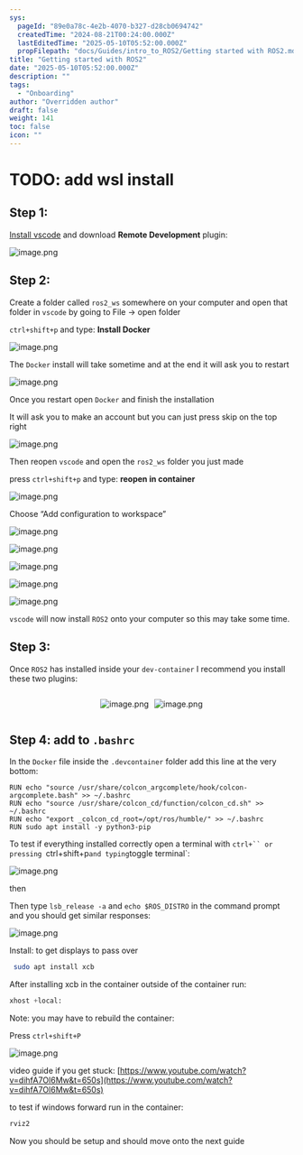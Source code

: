 ```yaml
---
sys:
  pageId: "89e0a78c-4e2b-4070-b327-d28cb0694742"
  createdTime: "2024-08-21T00:24:00.000Z"
  lastEditedTime: "2025-05-10T05:52:00.000Z"
  propFilepath: "docs/Guides/intro_to_ROS2/Getting started with ROS2.md"
title: "Getting started with ROS2"
date: "2025-05-10T05:52:00.000Z"
description: ""
tags:
  - "Onboarding"
author: "Overridden author"
draft: false
weight: 141
toc: false
icon: ""
---
```


# TODO: add wsl install

## Step 1:

[Install vscode](https://code.visualstudio.com/download) and download **Remote Development** plugin:

![image.png](https://prod-files-secure.s3.us-west-2.amazonaws.com/d518164a-d88e-44d1-a4ee-3adb3bd8bce0/efb52993-1881-4a40-b95e-6f020334f022/image.png?X-Amz-Algorithm=AWS4-HMAC-SHA256&X-Amz-Content-Sha256=UNSIGNED-PAYLOAD&X-Amz-Credential=ASIAZI2LB466SDZ53Y5L%2F20250630%2Fus-west-2%2Fs3%2Faws4_request&X-Amz-Date=20250630T161103Z&X-Amz-Expires=3600&X-Amz-Security-Token=IQoJb3JpZ2luX2VjEMj%2F%2F%2F%2F%2F%2F%2F%2F%2F%2FwEaCXVzLXdlc3QtMiJHMEUCIBN4NREKVKRgM37lXWDtrIEJd46b1ql0sVm93U0T76MiAiEA9dJH6rJ48te%2FY25jgGJKYIgG3HZ1Q%2BcODeSe0KlidLsqiAQIwf%2F%2F%2F%2F%2F%2F%2F%2F%2F%2FARAAGgw2Mzc0MjMxODM4MDUiDItlQEf2SBhF4bPRhyrcA1UqhRaGj%2FaWhEpDKEXiZfCEK3ZkeeuIas8080JZphu%2FFOIw1xFpDEXQM3EBRG27Rbym9J8gciUKwOI7Uu0X5ZPO%2FjlvWQNOwGf9YuiTWixm8qhW43rdmSyWMW2keYgwrhu88DsvlsNAHe8S%2B4d2SuKUfjsof6QVawu5hW6uMt08%2FxBvyKTaYm8y%2BV%2BNKSJLtfoOtXY9rpW%2FVTrWpqZgD%2FGpV0LgOSKFXFeqZpTLYP6Einkn9%2F03tAtTbGXMXZZVoVOQluiI%2FQZFjYSog7D1Xpg83lUzYf%2BBRuRcOTdesKdUv07c2d9Z6nHKGldNFvMQY3Yfq63TcMPPJ4aKIdbo9RNcqiBI0tCI8ErZ7DWA9RCcp%2Fg%2BLmLMxZy%2B%2FBdsoWQSYF6mOtXvSlfN3wP7tYnjXuMr9trk3ejtPi7s%2B67OGfHNjT0PzRdnp6z87TrHfcPFs6B%2FuuT%2B1J%2FGnUiQ5SyydHJFXmVSfA5C%2FcDkN8Brj0qfup5SIezGfsvG266UOwkalrflQBejDa0iXbGquHfOGPrKpmrFnKuVxkxeBnW1phsDnIkY64L6a7M21Km85kqJZV%2F5kKj%2F2yVTOh%2B9QgmMREnYW3ArXkvi0Q5i4c6rhugEb2K9c1J9YbeCqzspMIDrisMGOqUBYzjCkZpaC9zvzzk6duKLmAJEeD%2FSwinROuTksKvjOvgFrE0akH827ObYu7OqZiryb8SKF1OObTk72CoqS5F0bOPCO%2BBkuBe55OpNRVPje2byNvhsk1Z9QoAyr0hLtw141fbwL2AYXhQQM%2FoDdYjUuJpzH2pQa4lBT0zWRPCS8VLVvwgJyB2xQ0ca%2FPKzvAzT8UHjYpDTt%2BYoJlSw9Dm88BnvH9Y4&X-Amz-Signature=f256847c031fe9f8c5a04e49b8cc4f982d2e29978334a62aa42f61e9a40ec042&X-Amz-SignedHeaders=host&x-amz-checksum-mode=ENABLED&x-id=GetObject)

## Step 2:

Create a folder called `ros2_ws` somewhere on your computer and open that folder in `vscode` by going to File → open folder 

`ctrl+shift+p` and type: **Install Docker**

![image.png](https://prod-files-secure.s3.us-west-2.amazonaws.com/d518164a-d88e-44d1-a4ee-3adb3bd8bce0/2269dc0e-1cd5-47ff-bceb-c04ad9b2eab0/image.png?X-Amz-Algorithm=AWS4-HMAC-SHA256&X-Amz-Content-Sha256=UNSIGNED-PAYLOAD&X-Amz-Credential=ASIAZI2LB466SDZ53Y5L%2F20250630%2Fus-west-2%2Fs3%2Faws4_request&X-Amz-Date=20250630T161103Z&X-Amz-Expires=3600&X-Amz-Security-Token=IQoJb3JpZ2luX2VjEMj%2F%2F%2F%2F%2F%2F%2F%2F%2F%2FwEaCXVzLXdlc3QtMiJHMEUCIBN4NREKVKRgM37lXWDtrIEJd46b1ql0sVm93U0T76MiAiEA9dJH6rJ48te%2FY25jgGJKYIgG3HZ1Q%2BcODeSe0KlidLsqiAQIwf%2F%2F%2F%2F%2F%2F%2F%2F%2F%2FARAAGgw2Mzc0MjMxODM4MDUiDItlQEf2SBhF4bPRhyrcA1UqhRaGj%2FaWhEpDKEXiZfCEK3ZkeeuIas8080JZphu%2FFOIw1xFpDEXQM3EBRG27Rbym9J8gciUKwOI7Uu0X5ZPO%2FjlvWQNOwGf9YuiTWixm8qhW43rdmSyWMW2keYgwrhu88DsvlsNAHe8S%2B4d2SuKUfjsof6QVawu5hW6uMt08%2FxBvyKTaYm8y%2BV%2BNKSJLtfoOtXY9rpW%2FVTrWpqZgD%2FGpV0LgOSKFXFeqZpTLYP6Einkn9%2F03tAtTbGXMXZZVoVOQluiI%2FQZFjYSog7D1Xpg83lUzYf%2BBRuRcOTdesKdUv07c2d9Z6nHKGldNFvMQY3Yfq63TcMPPJ4aKIdbo9RNcqiBI0tCI8ErZ7DWA9RCcp%2Fg%2BLmLMxZy%2B%2FBdsoWQSYF6mOtXvSlfN3wP7tYnjXuMr9trk3ejtPi7s%2B67OGfHNjT0PzRdnp6z87TrHfcPFs6B%2FuuT%2B1J%2FGnUiQ5SyydHJFXmVSfA5C%2FcDkN8Brj0qfup5SIezGfsvG266UOwkalrflQBejDa0iXbGquHfOGPrKpmrFnKuVxkxeBnW1phsDnIkY64L6a7M21Km85kqJZV%2F5kKj%2F2yVTOh%2B9QgmMREnYW3ArXkvi0Q5i4c6rhugEb2K9c1J9YbeCqzspMIDrisMGOqUBYzjCkZpaC9zvzzk6duKLmAJEeD%2FSwinROuTksKvjOvgFrE0akH827ObYu7OqZiryb8SKF1OObTk72CoqS5F0bOPCO%2BBkuBe55OpNRVPje2byNvhsk1Z9QoAyr0hLtw141fbwL2AYXhQQM%2FoDdYjUuJpzH2pQa4lBT0zWRPCS8VLVvwgJyB2xQ0ca%2FPKzvAzT8UHjYpDTt%2BYoJlSw9Dm88BnvH9Y4&X-Amz-Signature=f8cbd8be47324d28bb999b3317e09c80361e63f650ce3af6777193c880dcc0c4&X-Amz-SignedHeaders=host&x-amz-checksum-mode=ENABLED&x-id=GetObject)

The `Docker` install will take sometime and at the end it will ask you to restart

![image.png](https://prod-files-secure.s3.us-west-2.amazonaws.com/d518164a-d88e-44d1-a4ee-3adb3bd8bce0/ed233f78-be33-4b1f-b89c-9c346c0e961e/image.png?X-Amz-Algorithm=AWS4-HMAC-SHA256&X-Amz-Content-Sha256=UNSIGNED-PAYLOAD&X-Amz-Credential=ASIAZI2LB466SDZ53Y5L%2F20250630%2Fus-west-2%2Fs3%2Faws4_request&X-Amz-Date=20250630T161103Z&X-Amz-Expires=3600&X-Amz-Security-Token=IQoJb3JpZ2luX2VjEMj%2F%2F%2F%2F%2F%2F%2F%2F%2F%2FwEaCXVzLXdlc3QtMiJHMEUCIBN4NREKVKRgM37lXWDtrIEJd46b1ql0sVm93U0T76MiAiEA9dJH6rJ48te%2FY25jgGJKYIgG3HZ1Q%2BcODeSe0KlidLsqiAQIwf%2F%2F%2F%2F%2F%2F%2F%2F%2F%2FARAAGgw2Mzc0MjMxODM4MDUiDItlQEf2SBhF4bPRhyrcA1UqhRaGj%2FaWhEpDKEXiZfCEK3ZkeeuIas8080JZphu%2FFOIw1xFpDEXQM3EBRG27Rbym9J8gciUKwOI7Uu0X5ZPO%2FjlvWQNOwGf9YuiTWixm8qhW43rdmSyWMW2keYgwrhu88DsvlsNAHe8S%2B4d2SuKUfjsof6QVawu5hW6uMt08%2FxBvyKTaYm8y%2BV%2BNKSJLtfoOtXY9rpW%2FVTrWpqZgD%2FGpV0LgOSKFXFeqZpTLYP6Einkn9%2F03tAtTbGXMXZZVoVOQluiI%2FQZFjYSog7D1Xpg83lUzYf%2BBRuRcOTdesKdUv07c2d9Z6nHKGldNFvMQY3Yfq63TcMPPJ4aKIdbo9RNcqiBI0tCI8ErZ7DWA9RCcp%2Fg%2BLmLMxZy%2B%2FBdsoWQSYF6mOtXvSlfN3wP7tYnjXuMr9trk3ejtPi7s%2B67OGfHNjT0PzRdnp6z87TrHfcPFs6B%2FuuT%2B1J%2FGnUiQ5SyydHJFXmVSfA5C%2FcDkN8Brj0qfup5SIezGfsvG266UOwkalrflQBejDa0iXbGquHfOGPrKpmrFnKuVxkxeBnW1phsDnIkY64L6a7M21Km85kqJZV%2F5kKj%2F2yVTOh%2B9QgmMREnYW3ArXkvi0Q5i4c6rhugEb2K9c1J9YbeCqzspMIDrisMGOqUBYzjCkZpaC9zvzzk6duKLmAJEeD%2FSwinROuTksKvjOvgFrE0akH827ObYu7OqZiryb8SKF1OObTk72CoqS5F0bOPCO%2BBkuBe55OpNRVPje2byNvhsk1Z9QoAyr0hLtw141fbwL2AYXhQQM%2FoDdYjUuJpzH2pQa4lBT0zWRPCS8VLVvwgJyB2xQ0ca%2FPKzvAzT8UHjYpDTt%2BYoJlSw9Dm88BnvH9Y4&X-Amz-Signature=0189703dc7f33d8cfa05698fa491e2931c4c535436b54eb9feefebce82f08655&X-Amz-SignedHeaders=host&x-amz-checksum-mode=ENABLED&x-id=GetObject)

Once you restart open `Docker` and finish the installation

It will ask you to make an account but you can just press skip on the top right

![image.png](https://prod-files-secure.s3.us-west-2.amazonaws.com/d518164a-d88e-44d1-a4ee-3adb3bd8bce0/21010ad9-1659-4fd9-9f59-9932a09b2a3d/image.png?X-Amz-Algorithm=AWS4-HMAC-SHA256&X-Amz-Content-Sha256=UNSIGNED-PAYLOAD&X-Amz-Credential=ASIAZI2LB466SDZ53Y5L%2F20250630%2Fus-west-2%2Fs3%2Faws4_request&X-Amz-Date=20250630T161103Z&X-Amz-Expires=3600&X-Amz-Security-Token=IQoJb3JpZ2luX2VjEMj%2F%2F%2F%2F%2F%2F%2F%2F%2F%2FwEaCXVzLXdlc3QtMiJHMEUCIBN4NREKVKRgM37lXWDtrIEJd46b1ql0sVm93U0T76MiAiEA9dJH6rJ48te%2FY25jgGJKYIgG3HZ1Q%2BcODeSe0KlidLsqiAQIwf%2F%2F%2F%2F%2F%2F%2F%2F%2F%2FARAAGgw2Mzc0MjMxODM4MDUiDItlQEf2SBhF4bPRhyrcA1UqhRaGj%2FaWhEpDKEXiZfCEK3ZkeeuIas8080JZphu%2FFOIw1xFpDEXQM3EBRG27Rbym9J8gciUKwOI7Uu0X5ZPO%2FjlvWQNOwGf9YuiTWixm8qhW43rdmSyWMW2keYgwrhu88DsvlsNAHe8S%2B4d2SuKUfjsof6QVawu5hW6uMt08%2FxBvyKTaYm8y%2BV%2BNKSJLtfoOtXY9rpW%2FVTrWpqZgD%2FGpV0LgOSKFXFeqZpTLYP6Einkn9%2F03tAtTbGXMXZZVoVOQluiI%2FQZFjYSog7D1Xpg83lUzYf%2BBRuRcOTdesKdUv07c2d9Z6nHKGldNFvMQY3Yfq63TcMPPJ4aKIdbo9RNcqiBI0tCI8ErZ7DWA9RCcp%2Fg%2BLmLMxZy%2B%2FBdsoWQSYF6mOtXvSlfN3wP7tYnjXuMr9trk3ejtPi7s%2B67OGfHNjT0PzRdnp6z87TrHfcPFs6B%2FuuT%2B1J%2FGnUiQ5SyydHJFXmVSfA5C%2FcDkN8Brj0qfup5SIezGfsvG266UOwkalrflQBejDa0iXbGquHfOGPrKpmrFnKuVxkxeBnW1phsDnIkY64L6a7M21Km85kqJZV%2F5kKj%2F2yVTOh%2B9QgmMREnYW3ArXkvi0Q5i4c6rhugEb2K9c1J9YbeCqzspMIDrisMGOqUBYzjCkZpaC9zvzzk6duKLmAJEeD%2FSwinROuTksKvjOvgFrE0akH827ObYu7OqZiryb8SKF1OObTk72CoqS5F0bOPCO%2BBkuBe55OpNRVPje2byNvhsk1Z9QoAyr0hLtw141fbwL2AYXhQQM%2FoDdYjUuJpzH2pQa4lBT0zWRPCS8VLVvwgJyB2xQ0ca%2FPKzvAzT8UHjYpDTt%2BYoJlSw9Dm88BnvH9Y4&X-Amz-Signature=b8c3381531dcb3547b38fa36d0c7721f3556950f1010bedfcc90e00117d289f4&X-Amz-SignedHeaders=host&x-amz-checksum-mode=ENABLED&x-id=GetObject)

Then reopen `vscode` and open the `ros2_ws` folder you just made

press `ctrl+shift+p` and type: **reopen in container**

![image.png](https://prod-files-secure.s3.us-west-2.amazonaws.com/d518164a-d88e-44d1-a4ee-3adb3bd8bce0/4e93b8c2-41ad-488c-8095-c74205196118/image.png?X-Amz-Algorithm=AWS4-HMAC-SHA256&X-Amz-Content-Sha256=UNSIGNED-PAYLOAD&X-Amz-Credential=ASIAZI2LB466SDZ53Y5L%2F20250630%2Fus-west-2%2Fs3%2Faws4_request&X-Amz-Date=20250630T161103Z&X-Amz-Expires=3600&X-Amz-Security-Token=IQoJb3JpZ2luX2VjEMj%2F%2F%2F%2F%2F%2F%2F%2F%2F%2FwEaCXVzLXdlc3QtMiJHMEUCIBN4NREKVKRgM37lXWDtrIEJd46b1ql0sVm93U0T76MiAiEA9dJH6rJ48te%2FY25jgGJKYIgG3HZ1Q%2BcODeSe0KlidLsqiAQIwf%2F%2F%2F%2F%2F%2F%2F%2F%2F%2FARAAGgw2Mzc0MjMxODM4MDUiDItlQEf2SBhF4bPRhyrcA1UqhRaGj%2FaWhEpDKEXiZfCEK3ZkeeuIas8080JZphu%2FFOIw1xFpDEXQM3EBRG27Rbym9J8gciUKwOI7Uu0X5ZPO%2FjlvWQNOwGf9YuiTWixm8qhW43rdmSyWMW2keYgwrhu88DsvlsNAHe8S%2B4d2SuKUfjsof6QVawu5hW6uMt08%2FxBvyKTaYm8y%2BV%2BNKSJLtfoOtXY9rpW%2FVTrWpqZgD%2FGpV0LgOSKFXFeqZpTLYP6Einkn9%2F03tAtTbGXMXZZVoVOQluiI%2FQZFjYSog7D1Xpg83lUzYf%2BBRuRcOTdesKdUv07c2d9Z6nHKGldNFvMQY3Yfq63TcMPPJ4aKIdbo9RNcqiBI0tCI8ErZ7DWA9RCcp%2Fg%2BLmLMxZy%2B%2FBdsoWQSYF6mOtXvSlfN3wP7tYnjXuMr9trk3ejtPi7s%2B67OGfHNjT0PzRdnp6z87TrHfcPFs6B%2FuuT%2B1J%2FGnUiQ5SyydHJFXmVSfA5C%2FcDkN8Brj0qfup5SIezGfsvG266UOwkalrflQBejDa0iXbGquHfOGPrKpmrFnKuVxkxeBnW1phsDnIkY64L6a7M21Km85kqJZV%2F5kKj%2F2yVTOh%2B9QgmMREnYW3ArXkvi0Q5i4c6rhugEb2K9c1J9YbeCqzspMIDrisMGOqUBYzjCkZpaC9zvzzk6duKLmAJEeD%2FSwinROuTksKvjOvgFrE0akH827ObYu7OqZiryb8SKF1OObTk72CoqS5F0bOPCO%2BBkuBe55OpNRVPje2byNvhsk1Z9QoAyr0hLtw141fbwL2AYXhQQM%2FoDdYjUuJpzH2pQa4lBT0zWRPCS8VLVvwgJyB2xQ0ca%2FPKzvAzT8UHjYpDTt%2BYoJlSw9Dm88BnvH9Y4&X-Amz-Signature=5cbd692cbac1ffdde973b0de9292ef9097b7dbb0428037f1a11711430d7e245f&X-Amz-SignedHeaders=host&x-amz-checksum-mode=ENABLED&x-id=GetObject)

Choose “Add configuration to workspace”

![image.png](https://prod-files-secure.s3.us-west-2.amazonaws.com/d518164a-d88e-44d1-a4ee-3adb3bd8bce0/9560b282-5060-4989-ba37-97e7b2c22476/image.png?X-Amz-Algorithm=AWS4-HMAC-SHA256&X-Amz-Content-Sha256=UNSIGNED-PAYLOAD&X-Amz-Credential=ASIAZI2LB466SDZ53Y5L%2F20250630%2Fus-west-2%2Fs3%2Faws4_request&X-Amz-Date=20250630T161103Z&X-Amz-Expires=3600&X-Amz-Security-Token=IQoJb3JpZ2luX2VjEMj%2F%2F%2F%2F%2F%2F%2F%2F%2F%2FwEaCXVzLXdlc3QtMiJHMEUCIBN4NREKVKRgM37lXWDtrIEJd46b1ql0sVm93U0T76MiAiEA9dJH6rJ48te%2FY25jgGJKYIgG3HZ1Q%2BcODeSe0KlidLsqiAQIwf%2F%2F%2F%2F%2F%2F%2F%2F%2F%2FARAAGgw2Mzc0MjMxODM4MDUiDItlQEf2SBhF4bPRhyrcA1UqhRaGj%2FaWhEpDKEXiZfCEK3ZkeeuIas8080JZphu%2FFOIw1xFpDEXQM3EBRG27Rbym9J8gciUKwOI7Uu0X5ZPO%2FjlvWQNOwGf9YuiTWixm8qhW43rdmSyWMW2keYgwrhu88DsvlsNAHe8S%2B4d2SuKUfjsof6QVawu5hW6uMt08%2FxBvyKTaYm8y%2BV%2BNKSJLtfoOtXY9rpW%2FVTrWpqZgD%2FGpV0LgOSKFXFeqZpTLYP6Einkn9%2F03tAtTbGXMXZZVoVOQluiI%2FQZFjYSog7D1Xpg83lUzYf%2BBRuRcOTdesKdUv07c2d9Z6nHKGldNFvMQY3Yfq63TcMPPJ4aKIdbo9RNcqiBI0tCI8ErZ7DWA9RCcp%2Fg%2BLmLMxZy%2B%2FBdsoWQSYF6mOtXvSlfN3wP7tYnjXuMr9trk3ejtPi7s%2B67OGfHNjT0PzRdnp6z87TrHfcPFs6B%2FuuT%2B1J%2FGnUiQ5SyydHJFXmVSfA5C%2FcDkN8Brj0qfup5SIezGfsvG266UOwkalrflQBejDa0iXbGquHfOGPrKpmrFnKuVxkxeBnW1phsDnIkY64L6a7M21Km85kqJZV%2F5kKj%2F2yVTOh%2B9QgmMREnYW3ArXkvi0Q5i4c6rhugEb2K9c1J9YbeCqzspMIDrisMGOqUBYzjCkZpaC9zvzzk6duKLmAJEeD%2FSwinROuTksKvjOvgFrE0akH827ObYu7OqZiryb8SKF1OObTk72CoqS5F0bOPCO%2BBkuBe55OpNRVPje2byNvhsk1Z9QoAyr0hLtw141fbwL2AYXhQQM%2FoDdYjUuJpzH2pQa4lBT0zWRPCS8VLVvwgJyB2xQ0ca%2FPKzvAzT8UHjYpDTt%2BYoJlSw9Dm88BnvH9Y4&X-Amz-Signature=c9b8a3b9a98e09d0a49437986888444f48c9ea90952ba242144e9c0f581dd674&X-Amz-SignedHeaders=host&x-amz-checksum-mode=ENABLED&x-id=GetObject)

![image.png](https://prod-files-secure.s3.us-west-2.amazonaws.com/d518164a-d88e-44d1-a4ee-3adb3bd8bce0/2ee63f81-886b-48e8-a553-dc6e5eac99e4/image.png?X-Amz-Algorithm=AWS4-HMAC-SHA256&X-Amz-Content-Sha256=UNSIGNED-PAYLOAD&X-Amz-Credential=ASIAZI2LB466SDZ53Y5L%2F20250630%2Fus-west-2%2Fs3%2Faws4_request&X-Amz-Date=20250630T161103Z&X-Amz-Expires=3600&X-Amz-Security-Token=IQoJb3JpZ2luX2VjEMj%2F%2F%2F%2F%2F%2F%2F%2F%2F%2FwEaCXVzLXdlc3QtMiJHMEUCIBN4NREKVKRgM37lXWDtrIEJd46b1ql0sVm93U0T76MiAiEA9dJH6rJ48te%2FY25jgGJKYIgG3HZ1Q%2BcODeSe0KlidLsqiAQIwf%2F%2F%2F%2F%2F%2F%2F%2F%2F%2FARAAGgw2Mzc0MjMxODM4MDUiDItlQEf2SBhF4bPRhyrcA1UqhRaGj%2FaWhEpDKEXiZfCEK3ZkeeuIas8080JZphu%2FFOIw1xFpDEXQM3EBRG27Rbym9J8gciUKwOI7Uu0X5ZPO%2FjlvWQNOwGf9YuiTWixm8qhW43rdmSyWMW2keYgwrhu88DsvlsNAHe8S%2B4d2SuKUfjsof6QVawu5hW6uMt08%2FxBvyKTaYm8y%2BV%2BNKSJLtfoOtXY9rpW%2FVTrWpqZgD%2FGpV0LgOSKFXFeqZpTLYP6Einkn9%2F03tAtTbGXMXZZVoVOQluiI%2FQZFjYSog7D1Xpg83lUzYf%2BBRuRcOTdesKdUv07c2d9Z6nHKGldNFvMQY3Yfq63TcMPPJ4aKIdbo9RNcqiBI0tCI8ErZ7DWA9RCcp%2Fg%2BLmLMxZy%2B%2FBdsoWQSYF6mOtXvSlfN3wP7tYnjXuMr9trk3ejtPi7s%2B67OGfHNjT0PzRdnp6z87TrHfcPFs6B%2FuuT%2B1J%2FGnUiQ5SyydHJFXmVSfA5C%2FcDkN8Brj0qfup5SIezGfsvG266UOwkalrflQBejDa0iXbGquHfOGPrKpmrFnKuVxkxeBnW1phsDnIkY64L6a7M21Km85kqJZV%2F5kKj%2F2yVTOh%2B9QgmMREnYW3ArXkvi0Q5i4c6rhugEb2K9c1J9YbeCqzspMIDrisMGOqUBYzjCkZpaC9zvzzk6duKLmAJEeD%2FSwinROuTksKvjOvgFrE0akH827ObYu7OqZiryb8SKF1OObTk72CoqS5F0bOPCO%2BBkuBe55OpNRVPje2byNvhsk1Z9QoAyr0hLtw141fbwL2AYXhQQM%2FoDdYjUuJpzH2pQa4lBT0zWRPCS8VLVvwgJyB2xQ0ca%2FPKzvAzT8UHjYpDTt%2BYoJlSw9Dm88BnvH9Y4&X-Amz-Signature=07fc2e164255c5d2afe0d0f85b8f219433b680144c3aad7e7ed538f441f08086&X-Amz-SignedHeaders=host&x-amz-checksum-mode=ENABLED&x-id=GetObject)

![image.png](https://prod-files-secure.s3.us-west-2.amazonaws.com/d518164a-d88e-44d1-a4ee-3adb3bd8bce0/ae1580b2-b048-407e-aed9-b584224a7a04/image.png?X-Amz-Algorithm=AWS4-HMAC-SHA256&X-Amz-Content-Sha256=UNSIGNED-PAYLOAD&X-Amz-Credential=ASIAZI2LB466SDZ53Y5L%2F20250630%2Fus-west-2%2Fs3%2Faws4_request&X-Amz-Date=20250630T161103Z&X-Amz-Expires=3600&X-Amz-Security-Token=IQoJb3JpZ2luX2VjEMj%2F%2F%2F%2F%2F%2F%2F%2F%2F%2FwEaCXVzLXdlc3QtMiJHMEUCIBN4NREKVKRgM37lXWDtrIEJd46b1ql0sVm93U0T76MiAiEA9dJH6rJ48te%2FY25jgGJKYIgG3HZ1Q%2BcODeSe0KlidLsqiAQIwf%2F%2F%2F%2F%2F%2F%2F%2F%2F%2FARAAGgw2Mzc0MjMxODM4MDUiDItlQEf2SBhF4bPRhyrcA1UqhRaGj%2FaWhEpDKEXiZfCEK3ZkeeuIas8080JZphu%2FFOIw1xFpDEXQM3EBRG27Rbym9J8gciUKwOI7Uu0X5ZPO%2FjlvWQNOwGf9YuiTWixm8qhW43rdmSyWMW2keYgwrhu88DsvlsNAHe8S%2B4d2SuKUfjsof6QVawu5hW6uMt08%2FxBvyKTaYm8y%2BV%2BNKSJLtfoOtXY9rpW%2FVTrWpqZgD%2FGpV0LgOSKFXFeqZpTLYP6Einkn9%2F03tAtTbGXMXZZVoVOQluiI%2FQZFjYSog7D1Xpg83lUzYf%2BBRuRcOTdesKdUv07c2d9Z6nHKGldNFvMQY3Yfq63TcMPPJ4aKIdbo9RNcqiBI0tCI8ErZ7DWA9RCcp%2Fg%2BLmLMxZy%2B%2FBdsoWQSYF6mOtXvSlfN3wP7tYnjXuMr9trk3ejtPi7s%2B67OGfHNjT0PzRdnp6z87TrHfcPFs6B%2FuuT%2B1J%2FGnUiQ5SyydHJFXmVSfA5C%2FcDkN8Brj0qfup5SIezGfsvG266UOwkalrflQBejDa0iXbGquHfOGPrKpmrFnKuVxkxeBnW1phsDnIkY64L6a7M21Km85kqJZV%2F5kKj%2F2yVTOh%2B9QgmMREnYW3ArXkvi0Q5i4c6rhugEb2K9c1J9YbeCqzspMIDrisMGOqUBYzjCkZpaC9zvzzk6duKLmAJEeD%2FSwinROuTksKvjOvgFrE0akH827ObYu7OqZiryb8SKF1OObTk72CoqS5F0bOPCO%2BBkuBe55OpNRVPje2byNvhsk1Z9QoAyr0hLtw141fbwL2AYXhQQM%2FoDdYjUuJpzH2pQa4lBT0zWRPCS8VLVvwgJyB2xQ0ca%2FPKzvAzT8UHjYpDTt%2BYoJlSw9Dm88BnvH9Y4&X-Amz-Signature=e7112f1334ad1984ae54923eb32f03e63e2832c44ccf7a2b23310dde88384095&X-Amz-SignedHeaders=host&x-amz-checksum-mode=ENABLED&x-id=GetObject)

![image.png](https://prod-files-secure.s3.us-west-2.amazonaws.com/d518164a-d88e-44d1-a4ee-3adb3bd8bce0/53255b28-f75e-430f-b9e3-c0ac8577e42b/image.png?X-Amz-Algorithm=AWS4-HMAC-SHA256&X-Amz-Content-Sha256=UNSIGNED-PAYLOAD&X-Amz-Credential=ASIAZI2LB466SDZ53Y5L%2F20250630%2Fus-west-2%2Fs3%2Faws4_request&X-Amz-Date=20250630T161103Z&X-Amz-Expires=3600&X-Amz-Security-Token=IQoJb3JpZ2luX2VjEMj%2F%2F%2F%2F%2F%2F%2F%2F%2F%2FwEaCXVzLXdlc3QtMiJHMEUCIBN4NREKVKRgM37lXWDtrIEJd46b1ql0sVm93U0T76MiAiEA9dJH6rJ48te%2FY25jgGJKYIgG3HZ1Q%2BcODeSe0KlidLsqiAQIwf%2F%2F%2F%2F%2F%2F%2F%2F%2F%2FARAAGgw2Mzc0MjMxODM4MDUiDItlQEf2SBhF4bPRhyrcA1UqhRaGj%2FaWhEpDKEXiZfCEK3ZkeeuIas8080JZphu%2FFOIw1xFpDEXQM3EBRG27Rbym9J8gciUKwOI7Uu0X5ZPO%2FjlvWQNOwGf9YuiTWixm8qhW43rdmSyWMW2keYgwrhu88DsvlsNAHe8S%2B4d2SuKUfjsof6QVawu5hW6uMt08%2FxBvyKTaYm8y%2BV%2BNKSJLtfoOtXY9rpW%2FVTrWpqZgD%2FGpV0LgOSKFXFeqZpTLYP6Einkn9%2F03tAtTbGXMXZZVoVOQluiI%2FQZFjYSog7D1Xpg83lUzYf%2BBRuRcOTdesKdUv07c2d9Z6nHKGldNFvMQY3Yfq63TcMPPJ4aKIdbo9RNcqiBI0tCI8ErZ7DWA9RCcp%2Fg%2BLmLMxZy%2B%2FBdsoWQSYF6mOtXvSlfN3wP7tYnjXuMr9trk3ejtPi7s%2B67OGfHNjT0PzRdnp6z87TrHfcPFs6B%2FuuT%2B1J%2FGnUiQ5SyydHJFXmVSfA5C%2FcDkN8Brj0qfup5SIezGfsvG266UOwkalrflQBejDa0iXbGquHfOGPrKpmrFnKuVxkxeBnW1phsDnIkY64L6a7M21Km85kqJZV%2F5kKj%2F2yVTOh%2B9QgmMREnYW3ArXkvi0Q5i4c6rhugEb2K9c1J9YbeCqzspMIDrisMGOqUBYzjCkZpaC9zvzzk6duKLmAJEeD%2FSwinROuTksKvjOvgFrE0akH827ObYu7OqZiryb8SKF1OObTk72CoqS5F0bOPCO%2BBkuBe55OpNRVPje2byNvhsk1Z9QoAyr0hLtw141fbwL2AYXhQQM%2FoDdYjUuJpzH2pQa4lBT0zWRPCS8VLVvwgJyB2xQ0ca%2FPKzvAzT8UHjYpDTt%2BYoJlSw9Dm88BnvH9Y4&X-Amz-Signature=d5491ac869b96b8ad6971f4fe94cc4f4df1a9bbdda8750e13c3b234e8d3bf3dc&X-Amz-SignedHeaders=host&x-amz-checksum-mode=ENABLED&x-id=GetObject)

![image.png](https://prod-files-secure.s3.us-west-2.amazonaws.com/d518164a-d88e-44d1-a4ee-3adb3bd8bce0/7c562767-5af9-4ffb-97d1-327bcdf4ee00/image.png?X-Amz-Algorithm=AWS4-HMAC-SHA256&X-Amz-Content-Sha256=UNSIGNED-PAYLOAD&X-Amz-Credential=ASIAZI2LB466SDZ53Y5L%2F20250630%2Fus-west-2%2Fs3%2Faws4_request&X-Amz-Date=20250630T161103Z&X-Amz-Expires=3600&X-Amz-Security-Token=IQoJb3JpZ2luX2VjEMj%2F%2F%2F%2F%2F%2F%2F%2F%2F%2FwEaCXVzLXdlc3QtMiJHMEUCIBN4NREKVKRgM37lXWDtrIEJd46b1ql0sVm93U0T76MiAiEA9dJH6rJ48te%2FY25jgGJKYIgG3HZ1Q%2BcODeSe0KlidLsqiAQIwf%2F%2F%2F%2F%2F%2F%2F%2F%2F%2FARAAGgw2Mzc0MjMxODM4MDUiDItlQEf2SBhF4bPRhyrcA1UqhRaGj%2FaWhEpDKEXiZfCEK3ZkeeuIas8080JZphu%2FFOIw1xFpDEXQM3EBRG27Rbym9J8gciUKwOI7Uu0X5ZPO%2FjlvWQNOwGf9YuiTWixm8qhW43rdmSyWMW2keYgwrhu88DsvlsNAHe8S%2B4d2SuKUfjsof6QVawu5hW6uMt08%2FxBvyKTaYm8y%2BV%2BNKSJLtfoOtXY9rpW%2FVTrWpqZgD%2FGpV0LgOSKFXFeqZpTLYP6Einkn9%2F03tAtTbGXMXZZVoVOQluiI%2FQZFjYSog7D1Xpg83lUzYf%2BBRuRcOTdesKdUv07c2d9Z6nHKGldNFvMQY3Yfq63TcMPPJ4aKIdbo9RNcqiBI0tCI8ErZ7DWA9RCcp%2Fg%2BLmLMxZy%2B%2FBdsoWQSYF6mOtXvSlfN3wP7tYnjXuMr9trk3ejtPi7s%2B67OGfHNjT0PzRdnp6z87TrHfcPFs6B%2FuuT%2B1J%2FGnUiQ5SyydHJFXmVSfA5C%2FcDkN8Brj0qfup5SIezGfsvG266UOwkalrflQBejDa0iXbGquHfOGPrKpmrFnKuVxkxeBnW1phsDnIkY64L6a7M21Km85kqJZV%2F5kKj%2F2yVTOh%2B9QgmMREnYW3ArXkvi0Q5i4c6rhugEb2K9c1J9YbeCqzspMIDrisMGOqUBYzjCkZpaC9zvzzk6duKLmAJEeD%2FSwinROuTksKvjOvgFrE0akH827ObYu7OqZiryb8SKF1OObTk72CoqS5F0bOPCO%2BBkuBe55OpNRVPje2byNvhsk1Z9QoAyr0hLtw141fbwL2AYXhQQM%2FoDdYjUuJpzH2pQa4lBT0zWRPCS8VLVvwgJyB2xQ0ca%2FPKzvAzT8UHjYpDTt%2BYoJlSw9Dm88BnvH9Y4&X-Amz-Signature=2a03f989334025b1ba4b0478ce109c258a8fb626e90aa0af1d7e767a9583e37c&X-Amz-SignedHeaders=host&x-amz-checksum-mode=ENABLED&x-id=GetObject)

`vscode` will now install `ROS2` onto your computer so this may take some time.

## Step 3:

Once `ROS2` has installed inside your `dev-container` I recommend you install these two plugins:

<div style="display: flex;flex-direction: row; column-gap:10px; max-width: 630px;justify-content: center;">
<div>

![image.png](https://prod-files-secure.s3.us-west-2.amazonaws.com/d518164a-d88e-44d1-a4ee-3adb3bd8bce0/3fc3d550-5a54-4ba1-ba6b-faa01cdb7369/image.png?X-Amz-Algorithm=AWS4-HMAC-SHA256&X-Amz-Content-Sha256=UNSIGNED-PAYLOAD&X-Amz-Credential=ASIAZI2LB466T4NYDG6S%2F20250630%2Fus-west-2%2Fs3%2Faws4_request&X-Amz-Date=20250630T161106Z&X-Amz-Expires=3600&X-Amz-Security-Token=IQoJb3JpZ2luX2VjEMj%2F%2F%2F%2F%2F%2F%2F%2F%2F%2FwEaCXVzLXdlc3QtMiJHMEUCIAOnN2eP79VhcMlZ1dVK9uCGtOiH0rnDYdTsGrvQTsDWAiEAuNVmC03jx51jxl%2BRJb5%2B1QQrgj8pP%2BRT8ODK518A0s0qiAQIwf%2F%2F%2F%2F%2F%2F%2F%2F%2F%2FARAAGgw2Mzc0MjMxODM4MDUiDG0MxTB7f3Jx0au6GCrcAzjB%2FovKE8u7gUDx3v3nvKrOvgj1UKZYxapQr1SfGtWhDrJqz26mTwbLhCh1lpE8%2FLWHNh7SgA1vjHsyjFmzv0TMMHfT0YfnsipnASeVBsNvg%2FkItpRX0zirz3xNEBPZV%2FMt7Xi%2BwCtSEG3F5hO7W%2F4CbVyiQru495tv8JRXvb2M8QgGEEgYkY4gudpGI5VpTCUD%2BVtdS%2FJuLTyaWABmasj859%2B7STXnEiR69EUI3pBSjJEaFsqJ3XQYO%2FgVdAMqfAOtl5tGGy%2Bko2reIZvJsUteLlpobW8XpJM1jiqHmx6OtnjO2Cxjd%2Bl1ylvoYMFKNRJQEd2Aw5OcLOnC40yEseTTApPYOXxYQ3fkVqATSE7YVRIAuM2HUTcVRDpeKRURRokrtW2AdZuRrQyjmoiGHluB9KjLfwTI5ylWLDCxGYIsqvaPA2UIup3Mi%2BKthYeZRtr8IlVkGccue6AtNN7waxh54cOZrk8LDZX%2BTMivaYLfHBevVe3N4AfAAY55RisyOXcozo4T1Xabwm5Qowh3ph8prDEoaeVDyxYnc%2BU2WmiVRAAJxi0tPuG3AsECJkQUAGUkT%2FrwWMZvpXU0IB7S8PgTa9DYgq2CsEZZ6p3smhT8UhMJVf%2F%2FNqIFQQXpMOnqisMGOqUB%2BBNb5osXpbZ0WpYbxHkUxFtQ4cRR%2BjAxFRsjwcnPQnWtToqAG0Bo2XvOOzvsxt69TsNTbnVHsC2NsKRLV8AwmWP3zOLfrbvZ60iiW5tENTKus35PYy6hMyHmZF%2FeLtP6XA98zihZXZz9ZMJQoYm%2Fas1IQ9QFAzMRU9yXKb0riCO0LGq65y6eQwgDrEei%2BC7wWYE1AT%2FlApQRxTn0yp32xPLtFhEy&X-Amz-Signature=7c25b6386bc63af64dbe51d1343d484293ddbaf8c78987c24cdc670f66b69750&X-Amz-SignedHeaders=host&x-amz-checksum-mode=ENABLED&x-id=GetObject)

</div>
<div>

![image.png](https://prod-files-secure.s3.us-west-2.amazonaws.com/d518164a-d88e-44d1-a4ee-3adb3bd8bce0/d994cc66-13c2-4093-a5a3-f84cf4601a82/image.png?X-Amz-Algorithm=AWS4-HMAC-SHA256&X-Amz-Content-Sha256=UNSIGNED-PAYLOAD&X-Amz-Credential=ASIAZI2LB4663HJR7VBH%2F20250630%2Fus-west-2%2Fs3%2Faws4_request&X-Amz-Date=20250630T161107Z&X-Amz-Expires=3600&X-Amz-Security-Token=IQoJb3JpZ2luX2VjEMj%2F%2F%2F%2F%2F%2F%2F%2F%2F%2FwEaCXVzLXdlc3QtMiJHMEUCIDRcMYszKKTOZR3cEaQVjVCMHA%2FLxibbNy1WFFRI1H%2BOAiEAsgSl1HqbOSVQnwhZ5t0KDZhOIWBXhpMD0ml6npMCyusqiAQIwf%2F%2F%2F%2F%2F%2F%2F%2F%2F%2FARAAGgw2Mzc0MjMxODM4MDUiDC%2BPqmuh4bI4SrHTUCrcAw1V9Jl6TXgOUE1mFfPXNSvOcSBUwGD2UXu3uO6HzfbZC3ZFWXjvs076GEe5nvCDhwMrU98%2F4gCZ6N48J%2FYSEJCC7DXL4gHOdXZGBwZMB2geOk%2FJnBa0BsCnnWakek%2BxbaIRLC7IKXU0ieFebHIU1iHeYrL6UdQ6yIs3tS4O%2FRem9JNdHgM0iHNOyXfJyQSfjAA7gUX4XiIxglGMfxFeurLVf2xg%2BhT5ZM6eQ9RFddH9fWFM%2F%2BWdf8w7%2FLaAfz9SWX1QcbcdpsaljU%2Fi5JeT32ndLZVT1wJeq5FC8K6QjzRPdRMWNnnHGZJYyTkpoxdMy7ZyUIi6nJwo%2FbMzDps4MHWxoDBn6IxhTRpOfDUNirqE3AnBgLe4OKb8vd71sfGBB%2BWo8aJkKVfv2NOI8ne4FjD1r3a5vt9o9n86ECIxE%2B5i8SyLo6qaBEn56hlZI7EpTkrpK%2BKG8MA%2B3NFjbL1Rw9z4bPePhJZE0V5k83hk%2FYpTzbYL1UBlmPjX8WgJc5ZhHwa7cskzPy%2FelTaEa7kNqJ6FGZYaRwwZTGq94gs8oTAVSy7WdKHb3hTJVmH8J16GxbE%2FOWlj1XyHiokTOzO7p%2BgzDLDCusIekVGevB6W1WjpkoyN%2FEesUn9YRBBAMIDrisMGOqUB%2FPBscs1BhboiGCIj44i8GhrjLtENTdzpPW69%2FwuArM5kX%2Fa4k18Qyiab0ReCOGrMiETt8esG89VoQdfbue1NSzeciicsawXY1IKk2s5Vo4rKm7QNwta9xIrf35WOnBLhurXLG9tEs5564iuzCZKI5OnYmB9MIaOCseHWsf37MYT55K0C%2BAiUuCKuUrQlFmt11if7JBDGzNbo20g5I%2FGJHxAoYwjy&X-Amz-Signature=083a00362d7b7f5875fd1b88deb66ca49f8ca09e97e5c68fcd020e4ee7f1004b&X-Amz-SignedHeaders=host&x-amz-checksum-mode=ENABLED&x-id=GetObject)

</div>
</div>

## Step 4: add to `.bashrc`

In the `Docker` file inside the `.devcontainer` folder add this line at the very bottom: 

```docker
RUN echo "source /usr/share/colcon_argcomplete/hook/colcon-argcomplete.bash" >> ~/.bashrc
RUN echo "source /usr/share/colcon_cd/function/colcon_cd.sh" >> ~/.bashrc
RUN echo "export _colcon_cd_root=/opt/ros/humble/" >> ~/.bashrc
RUN sudo apt install -y python3-pip 
```

To test if everything installed correctly open a terminal with `ctrl+`` or pressing `ctrl+shift+p` and typing `toggle terminal`:

![image.png](https://prod-files-secure.s3.us-west-2.amazonaws.com/d518164a-d88e-44d1-a4ee-3adb3bd8bce0/6a4943d8-b04e-4c02-9a58-775f3384d1a5/image.png?X-Amz-Algorithm=AWS4-HMAC-SHA256&X-Amz-Content-Sha256=UNSIGNED-PAYLOAD&X-Amz-Credential=ASIAZI2LB466SDZ53Y5L%2F20250630%2Fus-west-2%2Fs3%2Faws4_request&X-Amz-Date=20250630T161103Z&X-Amz-Expires=3600&X-Amz-Security-Token=IQoJb3JpZ2luX2VjEMj%2F%2F%2F%2F%2F%2F%2F%2F%2F%2FwEaCXVzLXdlc3QtMiJHMEUCIBN4NREKVKRgM37lXWDtrIEJd46b1ql0sVm93U0T76MiAiEA9dJH6rJ48te%2FY25jgGJKYIgG3HZ1Q%2BcODeSe0KlidLsqiAQIwf%2F%2F%2F%2F%2F%2F%2F%2F%2F%2FARAAGgw2Mzc0MjMxODM4MDUiDItlQEf2SBhF4bPRhyrcA1UqhRaGj%2FaWhEpDKEXiZfCEK3ZkeeuIas8080JZphu%2FFOIw1xFpDEXQM3EBRG27Rbym9J8gciUKwOI7Uu0X5ZPO%2FjlvWQNOwGf9YuiTWixm8qhW43rdmSyWMW2keYgwrhu88DsvlsNAHe8S%2B4d2SuKUfjsof6QVawu5hW6uMt08%2FxBvyKTaYm8y%2BV%2BNKSJLtfoOtXY9rpW%2FVTrWpqZgD%2FGpV0LgOSKFXFeqZpTLYP6Einkn9%2F03tAtTbGXMXZZVoVOQluiI%2FQZFjYSog7D1Xpg83lUzYf%2BBRuRcOTdesKdUv07c2d9Z6nHKGldNFvMQY3Yfq63TcMPPJ4aKIdbo9RNcqiBI0tCI8ErZ7DWA9RCcp%2Fg%2BLmLMxZy%2B%2FBdsoWQSYF6mOtXvSlfN3wP7tYnjXuMr9trk3ejtPi7s%2B67OGfHNjT0PzRdnp6z87TrHfcPFs6B%2FuuT%2B1J%2FGnUiQ5SyydHJFXmVSfA5C%2FcDkN8Brj0qfup5SIezGfsvG266UOwkalrflQBejDa0iXbGquHfOGPrKpmrFnKuVxkxeBnW1phsDnIkY64L6a7M21Km85kqJZV%2F5kKj%2F2yVTOh%2B9QgmMREnYW3ArXkvi0Q5i4c6rhugEb2K9c1J9YbeCqzspMIDrisMGOqUBYzjCkZpaC9zvzzk6duKLmAJEeD%2FSwinROuTksKvjOvgFrE0akH827ObYu7OqZiryb8SKF1OObTk72CoqS5F0bOPCO%2BBkuBe55OpNRVPje2byNvhsk1Z9QoAyr0hLtw141fbwL2AYXhQQM%2FoDdYjUuJpzH2pQa4lBT0zWRPCS8VLVvwgJyB2xQ0ca%2FPKzvAzT8UHjYpDTt%2BYoJlSw9Dm88BnvH9Y4&X-Amz-Signature=fbde7d558785bd1813f179c030737951bcc073ae42cb09b6fb498c8fb029fd2f&X-Amz-SignedHeaders=host&x-amz-checksum-mode=ENABLED&x-id=GetObject)

then 

Then type `lsb_release -a` and `echo $ROS_DISTRO` in the command prompt and you should get similar responses:

![image.png](https://prod-files-secure.s3.us-west-2.amazonaws.com/d518164a-d88e-44d1-a4ee-3adb3bd8bce0/3e635dec-a805-4e85-8b9e-d000e5b71a4e/image.png?X-Amz-Algorithm=AWS4-HMAC-SHA256&X-Amz-Content-Sha256=UNSIGNED-PAYLOAD&X-Amz-Credential=ASIAZI2LB466SDZ53Y5L%2F20250630%2Fus-west-2%2Fs3%2Faws4_request&X-Amz-Date=20250630T161103Z&X-Amz-Expires=3600&X-Amz-Security-Token=IQoJb3JpZ2luX2VjEMj%2F%2F%2F%2F%2F%2F%2F%2F%2F%2FwEaCXVzLXdlc3QtMiJHMEUCIBN4NREKVKRgM37lXWDtrIEJd46b1ql0sVm93U0T76MiAiEA9dJH6rJ48te%2FY25jgGJKYIgG3HZ1Q%2BcODeSe0KlidLsqiAQIwf%2F%2F%2F%2F%2F%2F%2F%2F%2F%2FARAAGgw2Mzc0MjMxODM4MDUiDItlQEf2SBhF4bPRhyrcA1UqhRaGj%2FaWhEpDKEXiZfCEK3ZkeeuIas8080JZphu%2FFOIw1xFpDEXQM3EBRG27Rbym9J8gciUKwOI7Uu0X5ZPO%2FjlvWQNOwGf9YuiTWixm8qhW43rdmSyWMW2keYgwrhu88DsvlsNAHe8S%2B4d2SuKUfjsof6QVawu5hW6uMt08%2FxBvyKTaYm8y%2BV%2BNKSJLtfoOtXY9rpW%2FVTrWpqZgD%2FGpV0LgOSKFXFeqZpTLYP6Einkn9%2F03tAtTbGXMXZZVoVOQluiI%2FQZFjYSog7D1Xpg83lUzYf%2BBRuRcOTdesKdUv07c2d9Z6nHKGldNFvMQY3Yfq63TcMPPJ4aKIdbo9RNcqiBI0tCI8ErZ7DWA9RCcp%2Fg%2BLmLMxZy%2B%2FBdsoWQSYF6mOtXvSlfN3wP7tYnjXuMr9trk3ejtPi7s%2B67OGfHNjT0PzRdnp6z87TrHfcPFs6B%2FuuT%2B1J%2FGnUiQ5SyydHJFXmVSfA5C%2FcDkN8Brj0qfup5SIezGfsvG266UOwkalrflQBejDa0iXbGquHfOGPrKpmrFnKuVxkxeBnW1phsDnIkY64L6a7M21Km85kqJZV%2F5kKj%2F2yVTOh%2B9QgmMREnYW3ArXkvi0Q5i4c6rhugEb2K9c1J9YbeCqzspMIDrisMGOqUBYzjCkZpaC9zvzzk6duKLmAJEeD%2FSwinROuTksKvjOvgFrE0akH827ObYu7OqZiryb8SKF1OObTk72CoqS5F0bOPCO%2BBkuBe55OpNRVPje2byNvhsk1Z9QoAyr0hLtw141fbwL2AYXhQQM%2FoDdYjUuJpzH2pQa4lBT0zWRPCS8VLVvwgJyB2xQ0ca%2FPKzvAzT8UHjYpDTt%2BYoJlSw9Dm88BnvH9Y4&X-Amz-Signature=b7ea431a88be256e695473c26542f9a3ca7c95461967c79bac3f46183dfcdda9&X-Amz-SignedHeaders=host&x-amz-checksum-mode=ENABLED&x-id=GetObject)

Install:  to get displays to pass over

```bash
 sudo apt install xcb
```

After installing xcb in the container outside of the container run:

```python
xhost +local:
```

Note: you may have to rebuild the container:

Press `ctrl+shift+P`

![image.png](https://prod-files-secure.s3.us-west-2.amazonaws.com/d518164a-d88e-44d1-a4ee-3adb3bd8bce0/6c2be660-2618-4c38-9c26-53554f7a0b7b/image.png?X-Amz-Algorithm=AWS4-HMAC-SHA256&X-Amz-Content-Sha256=UNSIGNED-PAYLOAD&X-Amz-Credential=ASIAZI2LB466SDZ53Y5L%2F20250630%2Fus-west-2%2Fs3%2Faws4_request&X-Amz-Date=20250630T161103Z&X-Amz-Expires=3600&X-Amz-Security-Token=IQoJb3JpZ2luX2VjEMj%2F%2F%2F%2F%2F%2F%2F%2F%2F%2FwEaCXVzLXdlc3QtMiJHMEUCIBN4NREKVKRgM37lXWDtrIEJd46b1ql0sVm93U0T76MiAiEA9dJH6rJ48te%2FY25jgGJKYIgG3HZ1Q%2BcODeSe0KlidLsqiAQIwf%2F%2F%2F%2F%2F%2F%2F%2F%2F%2FARAAGgw2Mzc0MjMxODM4MDUiDItlQEf2SBhF4bPRhyrcA1UqhRaGj%2FaWhEpDKEXiZfCEK3ZkeeuIas8080JZphu%2FFOIw1xFpDEXQM3EBRG27Rbym9J8gciUKwOI7Uu0X5ZPO%2FjlvWQNOwGf9YuiTWixm8qhW43rdmSyWMW2keYgwrhu88DsvlsNAHe8S%2B4d2SuKUfjsof6QVawu5hW6uMt08%2FxBvyKTaYm8y%2BV%2BNKSJLtfoOtXY9rpW%2FVTrWpqZgD%2FGpV0LgOSKFXFeqZpTLYP6Einkn9%2F03tAtTbGXMXZZVoVOQluiI%2FQZFjYSog7D1Xpg83lUzYf%2BBRuRcOTdesKdUv07c2d9Z6nHKGldNFvMQY3Yfq63TcMPPJ4aKIdbo9RNcqiBI0tCI8ErZ7DWA9RCcp%2Fg%2BLmLMxZy%2B%2FBdsoWQSYF6mOtXvSlfN3wP7tYnjXuMr9trk3ejtPi7s%2B67OGfHNjT0PzRdnp6z87TrHfcPFs6B%2FuuT%2B1J%2FGnUiQ5SyydHJFXmVSfA5C%2FcDkN8Brj0qfup5SIezGfsvG266UOwkalrflQBejDa0iXbGquHfOGPrKpmrFnKuVxkxeBnW1phsDnIkY64L6a7M21Km85kqJZV%2F5kKj%2F2yVTOh%2B9QgmMREnYW3ArXkvi0Q5i4c6rhugEb2K9c1J9YbeCqzspMIDrisMGOqUBYzjCkZpaC9zvzzk6duKLmAJEeD%2FSwinROuTksKvjOvgFrE0akH827ObYu7OqZiryb8SKF1OObTk72CoqS5F0bOPCO%2BBkuBe55OpNRVPje2byNvhsk1Z9QoAyr0hLtw141fbwL2AYXhQQM%2FoDdYjUuJpzH2pQa4lBT0zWRPCS8VLVvwgJyB2xQ0ca%2FPKzvAzT8UHjYpDTt%2BYoJlSw9Dm88BnvH9Y4&X-Amz-Signature=54d0556ae9d910b9158ca4bdba77aea72a8efe48b847b2703865dfa1f09e7443&X-Amz-SignedHeaders=host&x-amz-checksum-mode=ENABLED&x-id=GetObject)

video guide if you get stuck: [https://www.youtube.com/watch?v=dihfA7Ol6Mw&t=650s](https://www.youtube.com/watch?v=dihfA7Ol6Mw&t=650s)

to test if windows forward run in the container:

```bash
rviz2
```

Now you should be setup and should move onto the next guide 
